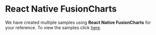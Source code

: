 # React Native FusionCharts
We have created multiple samples using **React Native FusionCharts** for your reference. To view the samples click [here](https://fusioncharts.github.io/react-native-fusioncharts/ "React Native FusionCharts").